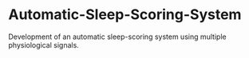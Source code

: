 # Automatic-Sleep-Scoring-System
 Development of an automatic sleep-scoring system using multiple physiological signals.
